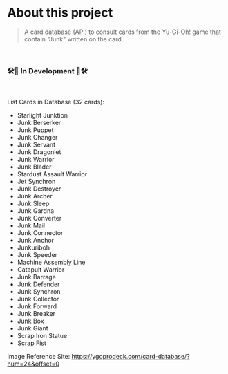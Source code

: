 # About this project
> A card database (API) to consult cards from the Yu-Gi-Oh! game that contain "Junk" written on the card.

<br>

### 🛠️🚧 In Development 🚧🛠️

<br>

List Cards in Database (32 cards):
- Starlight Junktion
- Junk Berserker
- Junk Puppet
- Junk Changer
- Junk Servant
- Junk Dragonlet
- Junk Warrior
- Junk Blader
- Stardust Assault Warrior
- Jet Synchron
- Junk Destroyer
- Junk Archer
- Junk Sleep
- Junk Gardna
- Junk Converter
- Junk Mail
- Junk Connector
- Junk Anchor
- Junkuriboh
- Junk Speeder
- Machine Assembly Line
- Catapult Warrior
- Junk Barrage
- Junk Defender
- Junk Synchron
- Junk Collector
- Junk Forward
- Junk Breaker
- Junk Box
- Junk Giant
- Scrap Iron Statue
- Scrap Fist

Image Reference Site: https://ygoprodeck.com/card-database/?num=24&offset=0
